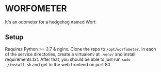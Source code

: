 # WORFOMETER

It's an odometer for a hedgehog named Worf.

## Setup

Requires Python >= 3.7 & nginx. Clone the repo to `/opt/worfometer`. In each of the service directories, create a virtualenv at `.venv/` and install requirements.txt. After that, you should be able to just run `sudo ./install.sh` and get to the web frontend on port 80.
